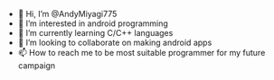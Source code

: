 - 👋 Hi, I’m @AndyMiyagi775
- 👀 I’m interested in android programming
- 🌱 I’m currently learning C/C++ languages
- 💞️ I’m looking to collaborate on making android apps
- 📫 How to reach me to be most suitable programmer for my future campaign

<!---
AndyMiyagi775/AndyMiyagi775 is a ✨ special ✨ repository because its `README.md` (this file) appears on your GitHub profile.
You can click the Preview link to take a look at your changes.
--->
